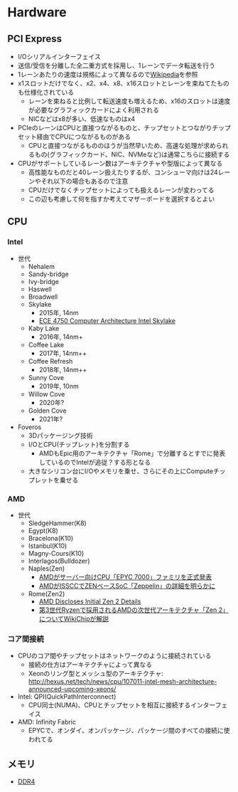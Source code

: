 # Hardware


## PCI Express
* I/Oシリアルインターフェイス
* 送信/受信を分離した全二重方式を採用し、1レーンでデータ転送を行う
* 1レーンあたりの速度は規格によって異なるので[Wikipedia](https://ja.wikipedia.org/wiki/PCI_Express)を参照
* x1スロットだけでなく、x2、x4、x8、x16スロットとレーンを束ねてたものも仕様化されている
   * レーンを束ねると比例して転送速度も増えるため、x16のスロットは速度が必要なグラフィックカードによく利用される
   * NICなどはx8が多い、低速なものはx4
* PCIeのレーンはCPUと直接つながるものと、チップセットとつながりチップセット経由でCPUにつながるものがある
    * CPUと直接つながるもののほうが当然早いため、高速な処理が求められるもの(グラフィックカード、NIC、NVMeなど)は通常こちらに接続する
* CPUがサポートしているレーン数はアーキテクチャや型版によって異なる
    * 高性能なものだと40レーン扱えたりするが、コンシューマ向けは24レーンやそれ以下の場合もあるので注意
    * CPUだけでなくチップセットによっても扱えるレーンが変わってる
    * この辺も考慮して何を指すか考えてマザーボードを選択するとよい


## CPU
### Intel
* 世代
    * Nehalem
    * Sandy-bridge
    * Ivy-bridge
    * Haswell
    * Broadwell
    * Skylake
        * 2015年, 14nm
        * [ECE 4750 Computer Architecture Intel Skylake](http://www.csl.cornell.edu/courses/ece4750/handouts/ece4750-section-skylake.pdf)
    * Kaby Lake
        * 2016年, 14nm+
    * Coffee Lake
        * 2017年, 14nm++
    * Coffee Refresh
        * 2018年, 14nm++
    * Sunny Cove
        * 2019年, 10nm
    * Willow Cove
        * 2020年?
    * Golden Cove
        * 2021年?
* Foveros
    * 3Dパッケージング技術
    * I/OとCPU(チップレット)を分割する
        * AMDもEpic用のアーキテクチャ「Rome」で分離するとすでに発表しているのでIntelが追従？する形となる
    * 大きなシリコン台にI/Oやメモリを乗せ、さらにその上にComputeチップレットを乗せる


### AMD
* 世代
    * SledgeHammer(K8)
    * Egypt(K8)
    * Bracelona(K10)
    * Istanbul(K10)
    * Magny-Cours(K10)
    * Interlagos(Bulldozer)
    * Naples(Zen)
        * [AMDがサーバー向けCPU「EPYC 7000」ファミリを正式発表](http://pc.watch.impress.co.jp/docs/column/kaigai/1066385.html)
        * [AMDがISSCCでZENベースSoC「Zeppelin」の詳細を明らかに](https://pc.watch.impress.co.jp/docs/column/kaigai/1107967.html)
    * Rome(Zen2)
        * [AMD Discloses Initial Zen 2 Details](https://fuse.wikichip.org/news/1815/amd-discloses-initial-zen-2-details/)
        * [第3世代Ryzenで採用されるAMDの次世代アーキテクチャ「Zen 2」についてWikiChipが解説](https://gigazine.net/news/20181120-amd-zen-2/)


### コア間接続
* CPUのコア間やチップセットはネットワークのように接続されている
    * 接続の仕方はアーキテクチャによって異なる
    * Xeonのリング型とメッシュ型のアーキテクチャ: http://hexus.net/tech/news/cpu/107011-intel-mesh-architecture-announced-upcoming-xeons/
* Intel: QPI(QuickPathInterconnect)
    * CPU同士(NUMA)、CPUとチップセットを相互に接続するインターフェイス
* AMD: Infinity Fabric
    * EPYCで、オンダイ、オンパッケージ、パッケージ間のすべての接続に使われてる



## メモリ
* [DDR4](https://ja.wikipedia.org/wiki/DDR4_SDRAM)
